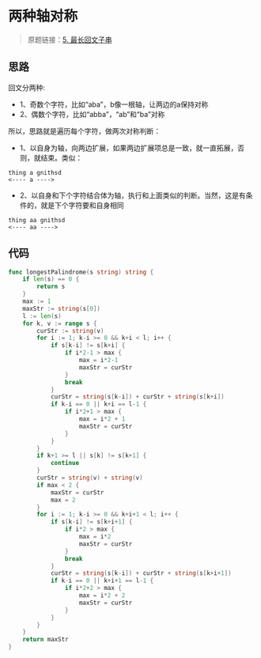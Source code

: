 # 两种轴对称
> 原题链接：[5. 最长回文子串](https://leetcode-cn.com/problems/longest-palindromic-substring/)

## 思路
回文分两种:
* 1、奇数个字符，比如“aba”，b像一根轴，让两边的a保持对称
* 2、偶数个字符，比如“abba”，“ab”和“ba”对称

所以，思路就是遍历每个字符，做两次对称判断：

* 1、以自身为轴，向两边扩展，如果两边扩展项总是一致，就一直拓展，否则，就结束。类似：
```
thing a gnithsd
<---- a ---->
```
* 2、以自身和下个字符结合体为轴，执行和上面类似的判断。当然，这是有条件的，就是下个字符要和自身相同
```
thing aa gnithsd
<---- aa ---->
```

## 代码
```go []
func longestPalindrome(s string) string {
	if len(s) == 0 {
		return s
	}
	max := 1
	maxStr := string(s[0])
	l := len(s)
	for k, v := range s {
		curStr := string(v)
		for i := 1; k-i >= 0 && k+i < l; i++ {
			if s[k-i] != s[k+i] {
				if i*2-1 > max {
					max = i*2-1
					maxStr = curStr
				}
				break
			}
			curStr = string(s[k-i]) + curStr + string(s[k+i])
			if k-i == 0 || k+i == l-1 {
				if i*2+1 > max {
					max = i*2 + 1
					maxStr = curStr
				}
			}
		}
		if k+1 >= l || s[k] != s[k+1] {
			continue
		}
		curStr = string(v) + string(v)
		if max < 2 {
			maxStr = curStr
			max = 2
		}
		for i := 1; k-i >= 0 && k+i+1 < l; i++ {
			if s[k-i] != s[k+i+1] {
				if i*2 > max {
					max = i*2
					maxStr = curStr
				}
				break
			}
			curStr = string(s[k-i]) + curStr + string(s[k+i+1])
			if k-i == 0 || k+i+1 == l-1 {
				if i*2+2 > max {
					max = i*2 + 2
					maxStr = curStr
				}
			}
		}
	}
	return maxStr
}
```
